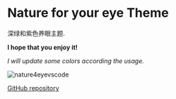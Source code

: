 # Nature for your eye Theme

深绿和紫色养眼主题.

**I hope that you enjoy it!**

*I will update some colors according the usage.*

![nature4eyevscode](https://user-images.githubusercontent.com/6399202/30041107-93830984-91bd-11e7-9257-81d293c46714.png)

[GitHub repository](https://github.com/unreal0/nature4eye-Theme-vscode)

